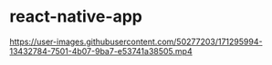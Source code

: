 # react-native-app

https://user-images.githubusercontent.com/50277203/171295994-13432784-7501-4b07-9ba7-e53741a38505.mp4




